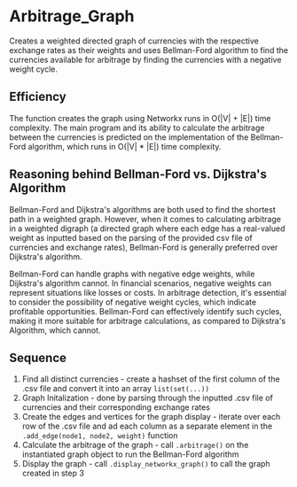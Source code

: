 # Arbitrage_Graph
Creates a weighted directed graph of currencies with the respective exchange rates as their weights and uses Bellman-Ford algorithm to find the currencies available for arbitrage by finding the currencies with a negative weight cycle.

## Efficiency
The function creates the graph using Networkx runs in O(|V| + |E|) time complexity.
The main program and its ability to calculate the arbitrage between the currencies is predicted on the implementation of the Bellman-Ford algorithm, which runs in O(|V| * |E|) time complexity.

## Reasoning behind Bellman-Ford vs. Dijkstra's Algorithm
Bellman-Ford and Dijkstra's algorithms are both used to find the shortest path in a weighted graph. However, when it comes to calculating arbitrage in a weighted digraph (a directed graph where each edge has a real-valued weight as inputted based on the parsing of the provided csv file of currencies and exchange rates), Bellman-Ford is generally preferred over Dijkstra's algorithm.

Bellman-Ford can handle graphs with negative edge weights, while Dijkstra's algorithm cannot. In financial scenarios, negative weights can represent situations like losses or costs. In arbitrage detection, it's essential to consider the possibility of negative weight cycles, which indicate profitable opportunities. Bellman-Ford can effectively identify such cycles, making it more suitable for arbitrage calculations, as compared to Dijkstra's Algorithm, which cannot.

## Sequence
1. Find all distinct currencies - create a hashset of the first column of the .csv file and convert it into an array `list(set(...))`
2. Graph Initalization - done by parsing through the inputted .csv file of currencies and their corresponding exchange rates
3. Create the edges and vertices for the graph display - iterate over each row of the .csv file and ad each column as a separate element in the `.add_edge(node1, node2, weight)` function
4. Calculate the arbitrage of the graph - call `.arbitrage()` on the instantiated graph object to run the Bellman-Ford algorithm
5. Display the graph - call `.display_networkx_graph()` to call the graph created in step 3
